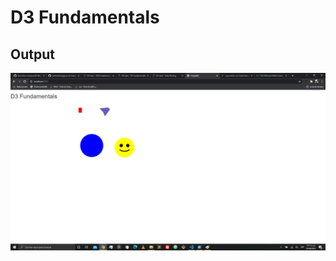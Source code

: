 # D3 Fundamentals

## Output

![image](https://github.com/the-other-mariana/d3-library-learning/blob/master/d3-fundamentals/capture.png?raw=true)